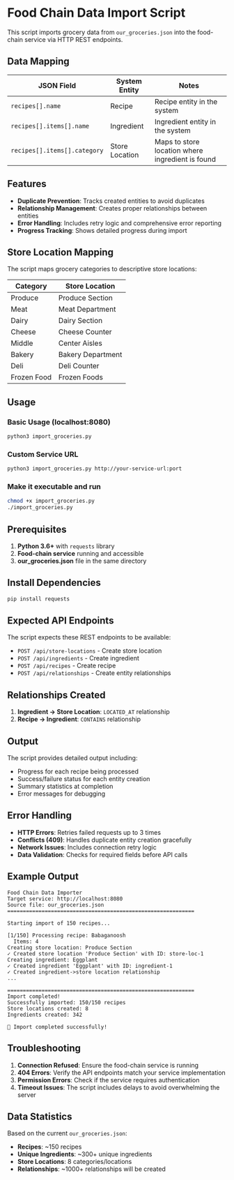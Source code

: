 # Food Chain Data Import Script

This script imports grocery data from `our_groceries.json` into the food-chain service via HTTP REST endpoints.

## Data Mapping

| JSON Field | System Entity | Notes |
|------------|---------------|-------|
| `recipes[].name` | Recipe | Recipe entity in the system |
| `recipes[].items[].name` | Ingredient | Ingredient entity in the system |
| `recipes[].items[].category` | Store Location | Maps to store location where ingredient is found |

## Features

- **Duplicate Prevention**: Tracks created entities to avoid duplicates
- **Relationship Management**: Creates proper relationships between entities
- **Error Handling**: Includes retry logic and comprehensive error reporting
- **Progress Tracking**: Shows detailed progress during import

## Store Location Mapping

The script maps grocery categories to descriptive store locations:

| Category | Store Location |
|----------|----------------|
| Produce | Produce Section |
| Meat | Meat Department |
| Dairy | Dairy Section |
| Cheese | Cheese Counter |
| Middle | Center Aisles |
| Bakery | Bakery Department |
| Deli | Deli Counter |
| Frozen Food | Frozen Foods |

## Usage

### Basic Usage (localhost:8080)
```bash
python3 import_groceries.py
```

### Custom Service URL
```bash
python3 import_groceries.py http://your-service-url:port
```

### Make it executable and run
```bash
chmod +x import_groceries.py
./import_groceries.py
```

## Prerequisites

1. **Python 3.6+** with `requests` library
2. **Food-chain service** running and accessible
3. **our_groceries.json** file in the same directory

## Install Dependencies

```bash
pip install requests
```

## Expected API Endpoints

The script expects these REST endpoints to be available:

- `POST /api/store-locations` - Create store location
- `POST /api/ingredients` - Create ingredient  
- `POST /api/recipes` - Create recipe
- `POST /api/relationships` - Create entity relationships

## Relationships Created

1. **Ingredient → Store Location**: `LOCATED_AT` relationship
2. **Recipe → Ingredient**: `CONTAINS` relationship

## Output

The script provides detailed output including:
- Progress for each recipe being processed
- Success/failure status for each entity creation
- Summary statistics at completion
- Error messages for debugging

## Error Handling

- **HTTP Errors**: Retries failed requests up to 3 times
- **Conflicts (409)**: Handles duplicate entity creation gracefully
- **Network Issues**: Includes connection retry logic
- **Data Validation**: Checks for required fields before API calls

## Example Output

```
Food Chain Data Importer
Target service: http://localhost:8080
Source file: our_groceries.json
============================================================

Starting import of 150 recipes...

[1/150] Processing recipe: Babaganoosh
  Items: 4
Creating store location: Produce Section
✓ Created store location 'Produce Section' with ID: store-loc-1
Creating ingredient: Eggplant
✓ Created ingredient 'Eggplant' with ID: ingredient-1
✓ Created ingredient->store location relationship
...

============================================================
Import completed!
Successfully imported: 150/150 recipes
Store locations created: 8
Ingredients created: 342

🎉 Import completed successfully!
```

## Troubleshooting

1. **Connection Refused**: Ensure the food-chain service is running
2. **404 Errors**: Verify the API endpoints match your service implementation
3. **Permission Errors**: Check if the service requires authentication
4. **Timeout Issues**: The script includes delays to avoid overwhelming the server

## Data Statistics

Based on the current `our_groceries.json`:
- **Recipes**: ~150 recipes
- **Unique Ingredients**: ~300+ unique ingredients
- **Store Locations**: 8 categories/locations
- **Relationships**: ~1000+ relationships will be created
